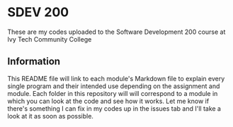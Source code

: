 <!--Heading-->
# SDEV 200
These are my codes uploaded to the Software Development 200 course at Ivy Tech Community College

<!--Information-->
## Information
This README file will link to each module's Markdown file to explain every single program and their intended use depending on the assignment and module. Each folder in this repository will will correspond to a module in which you can look at the code and see how it works. Let me know if there's something I can fix in my codes up in the issues tab and I'll take a look at it as soon as possible.
